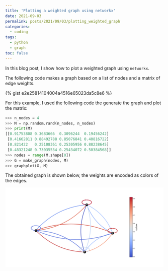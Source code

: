 ```yaml
---
title: 'Plotting a weighted graph using networkx'
date: 2021-09-03
permalink: posts/2021/09/03/plotting_weighted_graph
categories: 
  - coding
tags:
  - python
  - graph
toc: false
---
```


In this blog post, I show how to plot a weighted graph using `networkx`.

The following code makes a graph based on a list of nodes and a matrix of edge weights.

{% gist e2e25814104004a4516e65023da5c8e6 %}

For this example, I used the following code the generate the graph and plot the matrix:

```python
>>> n_nodes = 4
>>> M = np.random.rand(n_nodes, n_nodes)
>>> print(M)
[[0.91753808 0.3683666  0.3096244  0.19456242]
 [0.41662811 0.88492788 0.85076841 0.40816722]
 [0.821422   0.25108361 0.25305956 0.88238645]
 [0.48321248 0.73035534 0.25434072 0.50384568]]
>>> nodes = range(M.shape[0])
>>> G = make_graph(nodes, M)
>>> graphplot(G, M)
```

The obtained graph is shown below, the weights are encoded as colors of the edges.

![Graph](https://raw.githubusercontent.com/hsteinshiromoto/blog/master/notebooks/plot_digraph/2021-09-03-blog-post_plotting_weighted_graph.png)